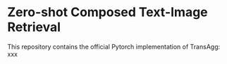 # Zero-shot Composed Text-Image Retrieval

This repository contains the official Pytorch implementation of TransAgg: xxx